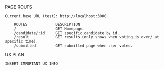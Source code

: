 PAGE ROUTS

    Current base URL (test): http://localhost:3000

        ROUTES             DESCRIPTION
        /                  GET Homepage.   
        /candidate/:id     GET specific candidate by id.      
        /result            GET results (only shows when voting is over/ at specific time).
        /submitted         GET submitted page when user voted.


UX PLAN

    INSERT IMPORTANT UX INFO